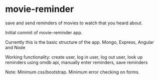 # movie-reminder
save and send reminders of movies to watch that you heard about.

Initial commit of movie-reminder app.

Currently this is the basic structure of the app. 
Mongo, Express, Angular and Node

Working functionality: 
 create user, 
 log in user,
 log out user,
 look up reminders using omdb api,
 manually enter reminders,
 save reminders

Note: 
Minimum css/bootstrap. 
Minimum error checking on forms.




